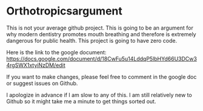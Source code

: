 # Orthotropicsargument
This is not your average github project. This is going to be an argument for why modern dentistry promotes mouth breathing and therefore is extremely dangerous for public health. This project is going to have zero code. 

Here is the link to the google document:
https://docs.google.com/document/d/18CwFu5u14LddqP5lbHYd66U3DCw34rgSWX1xtyiNzDM/edit


If you want to make changes, please feel free to comment in the google doc or suggest issues on Github.

I apologize in advance if I am slow to any of this. I am still relatively new to Github so it might take me a minute to get things sorted out.
